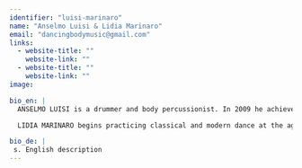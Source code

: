 ```yaml
---
identifier: "luisi-marinaro"
name: "Anselmo Luisi & Lidia Marinaro"
email: "dancingbodymusic@gmail.com"
links:
  - website-title: ""
    website-link: ""
  - website-title: ""
    website-link: ""
image:

bio_en: |
  ANSELMO LUISI is a drummer and body percussionist. In 2009 he achieves classical percussion diploma at the Conservatorio of Trieste. In 2013 he finishes the bachelor study in jazz drums at the Civici Corsi di Jazz in Milan; the same year he graduates in  Economics for Art, Culture and Communication at the Bocconi University. He is active in many bands and projects and has performed in Italy, Croatia, Slovenia, Austria, Germany, Switzerland, France and China. He has performed with musicians such as Giovanni Falzone, Gianpaolo Casati, Enrico Zanisi, Liutauras Janusaitis, Russ Spiegel, Luca Dell'Anna, the Selton, the Virtuosi del Carso (italian actor Paolo Rossi’s band). In 2014 he recorded the jazz/rock album “Electribute” with the Loosebites; the same year he recorded the album “What are you looking for?” with the irish folk band WoodenLegs. He currently holds several body percussion workshops in many schools throughout Italy and Europe.

  LIDIA MARINARO begins practicing classical and modern dance at the age of 12; in 2011 she begins to explore contemporary dance and its corporal expressivity in its various forms. She works as an educator utilising dance as a formative tool. In 2014 she works in South America (Ecuador) learning folk dances from the andean culture. In october 2015 she achieves the title of Dance Ability Teacher with Alito Alessi (wellknown dancer and choreographer in contemporary dance and contact improvisation. She is currently attending a 1st level Master “Pedagogy of expression. Theatre, Dance, Music, Art, Sport, Education” at the University Roma Tre, researching the role of artistic expression in human formation. She has attended several workshops in Italy and Europe on release, floorwork and contact improvisation with Urss Stauffer, Leilani Weis, Linda Bufali.

bio_de: |
 s. English description
---
```

